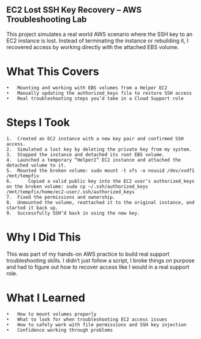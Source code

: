 ## EC2 Lost SSH Key Recovery – AWS Troubleshooting Lab

This project simulates a real world AWS scenario where the SSH key to an EC2 instance is lost. Instead of terminating the instance or rebuilding it, I recovered access by working directly with the attached EBS volume.

# What This Covers
	•	Mounting and working with EBS volumes from a Helper EC2
	•	Manually updating the authorized_keys file to restore SSH access
	•	Real troubleshooting steps you’d take in a Cloud Support role

# Steps I Took
	1.	Created an EC2 instance with a new key pair and confirmed SSH access.
	2.	Simulated a lost key by deleting the private key from my system.
	3.	Stopped the instance and detached its root EBS volume.
	4.	Launched a temporary “Helper2” EC2 instance and attached the detached volume to it.
	5.	Mounted the broken volume: sudo mount -t xfs -o nouuid /dev/xvdf1 /mnt/tempfix
 	6.  	Copied a valid public key into the EC2 user’s authorized_keys on the broken volume: sudo cp ~/.ssh/authorized_keys /mnt/tempfix/home/ec2-user/.ssh/authorized_keys
  	7.	Fixed the permissions and ownership.
	8.	Unmounted the volume, reattached it to the original instance, and started it back up.
	9.	Successfully SSH’d back in using the new key.

# Why I Did This

This was part of my hands-on AWS practice to build real support troubleshooting skills. I didn’t just follow a script, I broke things on purpose and had to figure out how to recover access like I would in a real support role.

# What I Learned
	•	How to mount volumes properly
	•	What to look for when troubleshooting EC2 access issues
	•	How to safely work with file permissions and SSH key injection
	•	Confidence working through problems 

